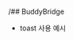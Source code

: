 /## BuddyBridge

- toast 사용 예시
<!-- <button type="button" onClick={() => setToast(ToastText.success, "ㅇㅇㅇㅇ!")}>
  success
</button> -->
